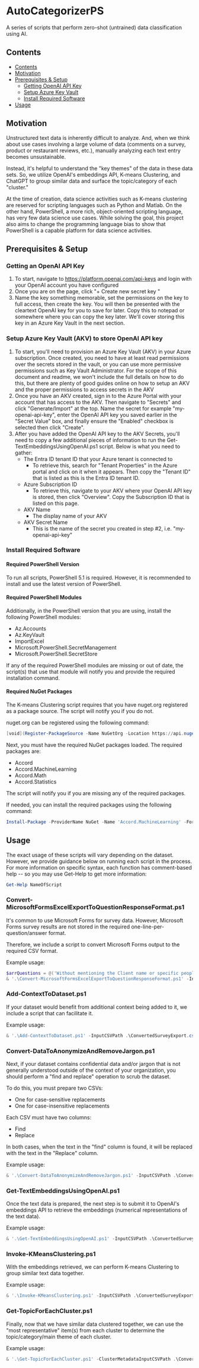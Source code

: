# AutoCategorizerPS

A series of scripts that perform zero-shot (untrained) data classification using AI.

## Contents

- [Contents](#contents)
- [Motivation](#motivation)
- [Prerequisites \& Setup](#prerequisites--setup)
  - [Getting OpenAI API Key](#getting-an-openai-api-key)
  - [Setup Azure Key Vault](#setup-azure-key-vault)
  - [Install Required Software](#install-required-software)
- [Usage](#usage)

## Motivation

Unstructured text data is inherently difficult to analyze.
And, when we think about use cases involving a large volume of data (comments on a survey, product or restaurant reviews, etc.), manually analyzing each text entry becomes unsustainable.

Instead, it's helpful to understand the "key themes" of the data in these data sets.
So, we utilize OpenAI's embeddings API, K-means Clustering, and ChatGPT to group similar data and surface the topic/category of each "cluster."

At the time of creation, data science activities such as K-means clustering are reserved for scripting languages such as Python and Matlab.
On the other hand, PowerShell, a more rich, object-oriented scripting language, has very few data science use cases.
While solving the goal, this project also aims to change the programming language bias to show that PowerShell is a capable platform for data science activities.

## Prerequisites & Setup

### Getting an OpenAI API Key

1. To start, navigate to <https://platform.openai.com/api-keys> and login with your OpenAI account you have configured
2. Once you are on the page, click "+ Create new secret key
"
3. Name the key something memorable, set the permissions on the key to full access, then create the key. You will then be presented with the cleartext OpenAI key for you to save for later. Copy this to notepad or somewhere where you can copy the key later. We'll cover storing this key in an Azure Key Vault in the next section.

### Setup Azure Key Vault (AKV) to store OpenAI API key

1. To start, you'll need to provision an Azure Key Vault (AKV) in your Azure subscription. Once created, you need to have at least read permissions over the secrets stored in the vault, or you can use more permissive permissions such as Key Vault Administrator. For the scope of this document and readme, we won't include the full details on how to do this, but there are plenty of good guides online on how to setup an AKV and the proper permissions to access secrets in the AKV
2. Once you have an AKV created, sign in to the Azure Portal with your account that has access to the AKV. Then navigate to "Secrets" and click "Generate/Import" at the top. Name the secret for example "my-openai-api-key", enter the OpenAI API key you saved earlier in the "Secret Value" box, and finally ensure the "Enabled" checkbox is selected then click "Create".
3. After you have added the OpenAI API key to the AKV Secrets, you'll need to copy a few additional pieces of information to run the Get-TextEmbeddingsUsingOpenAI.ps1 script. Below is what you need to gather:
    - The Entra ID tenant ID that your Azure tenant is connected to
        - To retrieve this, search for "Tenant Properties" in the Azure portal and click on it when it appears. Then copy the "Tenant ID" that is listed as this is the Entra ID tenant ID.
    - Azure Subscription ID
        - To retrieve this, navigate to your AKV where your OpenAI API key is stored, then click "Overview". Copy the Subscription ID that is listed on this page.
    - AKV Name
        - The display name of your AKV
    - AKV Secret Name
        - This is the name of the secret you created in step #2, i.e. "my-openai-api-key"

### Install Required Software

#### Required PowerShell Version

To run all scripts, PowerShell 5.1 is required.
However, it is recommended to install and use the latest version of PowerShell.

#### Required PowerShell Modules

Additionally, in the PowerShell version that you are using, install the following PowerShell modules:

- Az.Accounts
- Az.KeyVault
- ImportExcel
- Microsoft.PowerShell.SecretManagement
- Microsoft.PowerShell.SecretStore

If any of the required PowerShell modules are missing or out of date, the script(s) that use that module will notify you and provide the required installation command.

#### Required NuGet Packages

The K-means Clustering script requires that you have nuget.org registered as a package source.
The script will notify you if you do not.

nuget.org can be registered using the following command:

```powershell
[void](Register-PackageSource -Name NuGetOrg -Location https://api.nuget.org/v3/index.json -ProviderName NuGet);
```

Next, you must have the required NuGet packages loaded.
The required packages are:

- Accord
- Accord.MachineLearning
- Accord.Math
- Accord.Statistics

The script will notify you if you are missing any of the required packages.

If needed, you can install the required packages using the following command:

```powershell
Install-Package -ProviderName NuGet -Name 'Accord.MachineLearning' -Force -Scope CurrentUser
```

## Usage

The exact usage of these scripts will vary depending on the dataset.
However, we provide guidance below on running each script in the process.
For more information on specific syntax, each function has comment-based help -- so you may use Get-Help to get more information:

```powershell
Get-Help NameOfScript
```

### Convert-MicrosoftFormsExcelExportToQuestionResponseFormat.ps1

It's common to use Microsoft Forms for survey data.
However, Microsoft Forms survey results are not stored in the required one-line-per-question/answer format.

Therefore, we include a script to convert Microsoft Forms output to the required CSV format.

Example usage:

```powershell
$arrQuestions = @('Without mentioning the Client name or specific people, what made your most challenging project challenging?', 'Without mentioning the Client name or specific people, what did you like the most about your favorite project?', 'Imagine the worst project possible. What is it about the project that would make it the worst?')
& '.\Convert-MicrosoftFormsExcelExportToQuestionResponseFormat.ps1' -InputExcelFilePath .\MicrosoftFormsSurveyExport.xlsx -ArrayOfQuestions $arrQuestions -OutputCSVPath .\ConvertedSurveyExport.csv
```

### Add-ContextToDataset.ps1

If your dataset would benefit from additional context being added to it, we include a script that can facilitate it.

Example usage:

```powershell
& '.\Add-ContextToDataset.ps1' -InputCSVPath .\ConvertedSurveyExport.csv -TextBeforeFieldName1 'On an employee engagement survey, a question was asked: ' -FieldName1 'Question' -TextBeforeFieldName2 ' #### In response, the employee wrote the following comment: ' -FieldName2 'Response' -AdditionalContextDataFieldName 'AdditionalContext' -OutputCSVPath .\ConvertedSurveyExport-WithContext.csv
```

### Convert-DataToAnonymizeAndRemoveJargon.ps1

Next, if your dataset contains confidential data and/or jargon that is not generally understood outside of the context of your organization, you should perform a "find and replace" operation to scrub the dataset.

To do this, you must prepare two CSVs:

- One for case-sensitive replacements
- One for case-insensitive replacements

Each CSV must have two columns:

- Find
- Replace

In both cases, when the text in the "find" column is found, it will be replaced with the text in the "Replace" column.

Example usage:

```powershell
& '.\Convert-DataToAnonymizeAndRemoveJargon.ps1' -InputCSVPath .\ConvertedSurveyExport-WithContext.csv -CaseSensitiveReplacementKeywordsInputCSVPath '.\ContosoCaseSensitiveReplacements.csv' -CaseInsensitiveReplacementKeywordsInputCSVPath '.\ContosoCaseInsensitiveReplacements.csv' -DataFieldName 'AdditionalContext' -AnonymizedAndDeJargonizedDataFieldName 'AdditionalContext_Scrubbed' -OutputCSVPath .\ConvertedSurveyExport-Scrubbed.csv'
```

### Get-TextEmbeddingsUsingOpenAI.ps1

Once the text data is prepared, the next step is to submit it to OpenAI's embeddings API to retrieve the embeddings (numerical representations of the text data).

Example usage:

```powershell
& '.\Get-TextEmbeddingsUsingOpenAI.ps1' -InputCSVPath .\ConvertedSurveyExport-Scrubbed.csv' -DataFieldNameToEmbed 'AdditionalContext_Scrubbed' -OutputCSVPath .\ConvertedSurveyExport-WithEmbeddings.csv -EntraIdTenantId '00bdb152-4d83-4056-9dce-a1a9f0210908' -AzureSubscriptionId 'a59e5b39-14b7-40dc-8052-52c7baca6f81' -AzureKeyVaultName 'PowerShellSecrets' -SecretName 'OpenAIAPIKey'
```

### Invoke-KMeansClustering.ps1

With the embeddings retrieved, we can perform K-means Clustering to group similar text data together.

Example usage:

```powershell
& '.\Invoke-KMeansClustering.ps1' -InputCSVPath .\ConvertedSurveyExport-WithEmbeddings.csv -DataFieldNameContainingEmbeddings 'Embeddings' -NumberOfClusters 10 -OutputCSVPath .\ConvertedSurveyExport-ClusterMetadata.csv
```

### Get-TopicForEachCluster.ps1

Finally, now that we have similar data clustered together, we can use the "most representative" item(s) from each cluster to determine the topic/category/main theme of each cluster.

Example usage:

```powershell
& '.\Get-TopicForEachCluster.ps1' -ClusterMetadataInputCSVPath .\ConvertedSurveyExport-ClusterMetadata.csv -UnstructuredTextDataInputCSVPath .\ConvertedSurveyExport-WithEmbeddings.csv -UnstructuredTextDataFieldNameContainingTextData 'AdditionalContext_Scrubbed' -OutputCSVPath .\ConvertedSurveyExport-ClusterMetadata-WithTopics.csv -EntraIdTenantId '00bdb152-4d83-4056-9dce-a1a9f0210908' -AzureSubscriptionId 'a59e5b39-14b7-40dc-8052-52c7baca6f81' -AzureKeyVaultName 'PowerShellSecrets' -SecretName 'OpenAIAPIKey'
```
